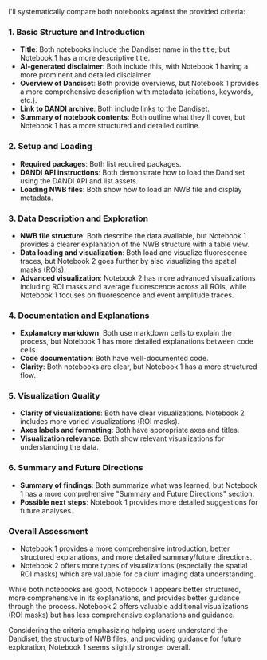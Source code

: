 I'll systematically compare both notebooks against the provided criteria:

### 1. Basic Structure and Introduction
- **Title**: Both notebooks include the Dandiset name in the title, but Notebook 1 has a more descriptive title.
- **AI-generated disclaimer**: Both include this, with Notebook 1 having a more prominent and detailed disclaimer.
- **Overview of Dandiset**: Both provide overviews, but Notebook 1 provides a more comprehensive description with metadata (citations, keywords, etc.).
- **Link to DANDI archive**: Both include links to the Dandiset.
- **Summary of notebook contents**: Both outline what they'll cover, but Notebook 1 has a more structured and detailed outline.

### 2. Setup and Loading
- **Required packages**: Both list required packages.
- **DANDI API instructions**: Both demonstrate how to load the Dandiset using the DANDI API and list assets.
- **Loading NWB files**: Both show how to load an NWB file and display metadata.

### 3. Data Description and Exploration
- **NWB file structure**: Both describe the data available, but Notebook 1 provides a clearer explanation of the NWB structure with a table view.
- **Data loading and visualization**: Both load and visualize fluorescence traces, but Notebook 2 goes further by also visualizing the spatial masks (ROIs).
- **Advanced visualization**: Notebook 2 has more advanced visualizations including ROI masks and average fluorescence across all ROIs, while Notebook 1 focuses on fluorescence and event amplitude traces.

### 4. Documentation and Explanations
- **Explanatory markdown**: Both use markdown cells to explain the process, but Notebook 1 has more detailed explanations between code cells.
- **Code documentation**: Both have well-documented code.
- **Clarity**: Both notebooks are clear, but Notebook 1 has a more structured flow.

### 5. Visualization Quality
- **Clarity of visualizations**: Both have clear visualizations. Notebook 2 includes more varied visualizations (ROI masks).
- **Axes labels and formatting**: Both have appropriate axes and titles.
- **Visualization relevance**: Both show relevant visualizations for understanding the data.

### 6. Summary and Future Directions
- **Summary of findings**: Both summarize what was learned, but Notebook 1 has a more comprehensive "Summary and Future Directions" section.
- **Possible next steps**: Notebook 1 provides more detailed suggestions for future analyses.

### Overall Assessment
- Notebook 1 provides a more comprehensive introduction, better structured explanations, and more detailed summary/future directions.
- Notebook 2 offers more types of visualizations (especially the spatial ROI masks) which are valuable for calcium imaging data understanding.

While both notebooks are good, Notebook 1 appears better structured, more comprehensive in its explanations, and provides better guidance through the process. Notebook 2 offers valuable additional visualizations (ROI masks) but has less comprehensive explanations and guidance.

Considering the criteria emphasizing helping users understand the Dandiset, the structure of NWB files, and providing guidance for future exploration, Notebook 1 seems slightly stronger overall.